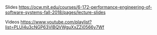 Slides https://ocw.mit.edu/courses/6-172-performance-engineering-of-software-systems-fall-2018/pages/lecture-slides

Videos https://www.youtube.com/playlist?list=PLUl4u3cNGP63VIBQVWguXxZZi0566y7Wf

